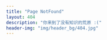 ```yaml
---
title: "Page NotFound"
layout: 404
description: "你来到了没有知识的荒原 :("
header-img: "img/header_bg/404.jpg"
---
```

